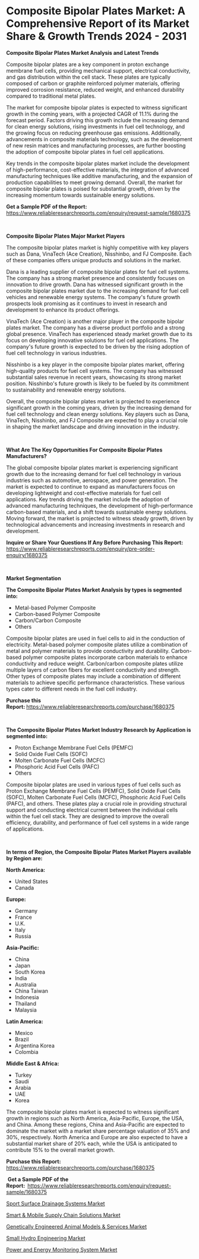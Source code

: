<p><h1>Composite Bipolar Plates Market: A Comprehensive Report of its Market Share & Growth Trends 2024 - 2031</h1></p><p><strong>Composite Bipolar Plates Market Analysis and Latest Trends</strong></p>
<p><p>Composite bipolar plates are a key component in proton exchange membrane fuel cells, providing mechanical support, electrical conductivity, and gas distribution within the cell stack. These plates are typically composed of carbon or graphite reinforced polymer materials, offering improved corrosion resistance, reduced weight, and enhanced durability compared to traditional metal plates.</p><p>The market for composite bipolar plates is expected to witness significant growth in the coming years, with a projected CAGR of 11.1% during the forecast period. Factors driving this growth include the increasing demand for clean energy solutions, rising investments in fuel cell technology, and the growing focus on reducing greenhouse gas emissions. Additionally, advancements in composite materials technology, such as the development of new resin matrices and manufacturing processes, are further boosting the adoption of composite bipolar plates in fuel cell applications.</p><p>Key trends in the composite bipolar plates market include the development of high-performance, cost-effective materials, the integration of advanced manufacturing techniques like additive manufacturing, and the expansion of production capabilities to meet growing demand. Overall, the market for composite bipolar plates is poised for substantial growth, driven by the increasing momentum towards sustainable energy solutions.</p></p>
<p><strong>Get a Sample PDF of the Report:&nbsp;</strong> <a href="https://www.reliableresearchreports.com/enquiry/request-sample/1680375">https://www.reliableresearchreports.com/enquiry/request-sample/1680375</a></p>
<p>&nbsp;</p>
<p><strong>Composite Bipolar Plates Major Market Players</strong></p>
<p><p>The composite bipolar plates market is highly competitive with key players such as Dana, VinaTech (Ace Creation), Nisshinbo, and FJ Composite. Each of these companies offers unique products and solutions in the market.</p><p>Dana is a leading supplier of composite bipolar plates for fuel cell systems. The company has a strong market presence and consistently focuses on innovation to drive growth. Dana has witnessed significant growth in the composite bipolar plates market due to the increasing demand for fuel cell vehicles and renewable energy systems. The company's future growth prospects look promising as it continues to invest in research and development to enhance its product offerings.</p><p>VinaTech (Ace Creation) is another major player in the composite bipolar plates market. The company has a diverse product portfolio and a strong global presence. VinaTech has experienced steady market growth due to its focus on developing innovative solutions for fuel cell applications. The company's future growth is expected to be driven by the rising adoption of fuel cell technology in various industries.</p><p>Nisshinbo is a key player in the composite bipolar plates market, offering high-quality products for fuel cell systems. The company has witnessed substantial sales revenue in recent years, showcasing its strong market position. Nisshinbo's future growth is likely to be fueled by its commitment to sustainability and renewable energy solutions.</p><p>Overall, the composite bipolar plates market is projected to experience significant growth in the coming years, driven by the increasing demand for fuel cell technology and clean energy solutions. Key players such as Dana, VinaTech, Nisshinbo, and FJ Composite are expected to play a crucial role in shaping the market landscape and driving innovation in the industry.</p></p>
<p>&nbsp;</p>
<p><strong>What Are The Key Opportunities For Composite Bipolar Plates Manufacturers?</strong></p>
<p><p>The global composite bipolar plates market is experiencing significant growth due to the increasing demand for fuel cell technology in various industries such as automotive, aerospace, and power generation. The market is expected to continue to expand as manufacturers focus on developing lightweight and cost-effective materials for fuel cell applications. Key trends driving the market include the adoption of advanced manufacturing techniques, the development of high-performance carbon-based materials, and a shift towards sustainable energy solutions. Moving forward, the market is projected to witness steady growth, driven by technological advancements and increasing investments in research and development.</p></p>
<p><strong>Inquire or Share Your Questions If Any Before Purchasing This Report:</strong> <a href="https://www.reliableresearchreports.com/enquiry/pre-order-enquiry/1680375">https://www.reliableresearchreports.com/enquiry/pre-order-enquiry/1680375</a></p>
<p>&nbsp;</p>
<p><strong>Market Segmentation</strong></p>
<p><strong>The Composite Bipolar Plates Market Analysis by types is segmented into:</strong></p>
<p><ul><li>Metal-based Polymer Composite</li><li>Carbon-based Polymer Composite</li><li>Carbon/Carbon Composite</li><li>Others</li></ul></p>
<p><p>Composite bipolar plates are used in fuel cells to aid in the conduction of electricity. Metal-based polymer composite plates utilize a combination of metal and polymer materials to provide conductivity and durability. Carbon-based polymer composite plates incorporate carbon materials to enhance conductivity and reduce weight. Carbon/carbon composite plates utilize multiple layers of carbon fibers for excellent conductivity and strength. Other types of composite plates may include a combination of different materials to achieve specific performance characteristics. These various types cater to different needs in the fuel cell industry.</p></p>
<p><strong>Purchase this Report:&nbsp;</strong><a href="https://www.reliableresearchreports.com/purchase/1680375">https://www.reliableresearchreports.com/purchase/1680375</a></p>
<p>&nbsp;</p>
<p><strong>The Composite Bipolar Plates Market Industry Research by Application is segmented into:</strong></p>
<p><ul><li>Proton Exchange Membrane Fuel Cells (PEMFC)</li><li>Solid Oxide Fuel Cells (SOFC)</li><li>Molten Carbonate Fuel Cells (MCFC)</li><li>Phosphoric Acid Fuel Cells (PAFC)</li><li>Others</li></ul></p>
<p><p>Composite bipolar plates are used in various types of fuel cells such as Proton Exchange Membrane Fuel Cells (PEMFC), Solid Oxide Fuel Cells (SOFC), Molten Carbonate Fuel Cells (MCFC), Phosphoric Acid Fuel Cells (PAFC), and others. These plates play a crucial role in providing structural support and conducting electrical current between the individual cells within the fuel cell stack. They are designed to improve the overall efficiency, durability, and performance of fuel cell systems in a wide range of applications.</p></p>
<p>&nbsp;</p>
<p><strong>In terms of Region, the Composite Bipolar Plates Market Players available by Region are:</strong></p>
<p>
    <p> <strong> North America: </strong>
        <ul>
            <li>United States</li>
            <li>Canada</li>
        </ul>
        </p> 
    <p> <strong> Europe: </strong>
        <ul>
            <li>Germany</li>
            <li>France</li>
            <li>U.K.</li>
            <li>Italy</li>
            <li>Russia</li>
        </ul>
        </p> 
    <p> <strong> Asia-Pacific: </strong>
        <ul>
            <li>China</li>
            <li>Japan</li>
            <li>South Korea</li>
            <li>India</li>
            <li>Australia</li>
            <li>China Taiwan</li>
            <li>Indonesia</li>
            <li>Thailand</li>
            <li>Malaysia</li>
        </ul>
        </p> 
    <p> <strong> Latin America: </strong>
        <ul>
            <li>Mexico</li>
            <li>Brazil</li>
            <li>Argentina Korea</li>
            <li>Colombia</li>
        </ul>
        </p> 
    <p> <strong> Middle East & Africa: </strong>
        <ul>
            <li>Turkey</li>
            <li>Saudi</li>
            <li>Arabia</li>
            <li>UAE</li>
            <li>Korea</li>
        </ul>
    </p>
    </p>
<p><p>The composite bipolar plates market is expected to witness significant growth in regions such as North America, Asia-Pacific, Europe, the USA, and China. Among these regions, China and Asia-Pacific are expected to dominate the market with a market share percentage valuation of 35% and 30%, respectively. North America and Europe are also expected to have a substantial market share of 20% each, while the USA is anticipated to contribute 15% to the overall market growth.</p></p>
<p><strong>Purchase this Report: </strong><a href="https://www.reliableresearchreports.com/purchase/1680375">https://www.reliableresearchreports.com/purchase/1680375</a></p>
<p>&nbsp;<strong>Get a Sample PDF of the Report:&nbsp;&nbsp;</strong><a href="https://www.reliableresearchreports.com/enquiry/request-sample/1680375">https://www.reliableresearchreports.com/enquiry/request-sample/1680375</a></p>
<p><strong></strong></p>
<p><p><a href="https://medium.com/@joerobertson75f/sport-surface-drainage-systems-market-share-evolution-and-market-growth-trends-2024-2031-4b03c0bd9f87">Sport Surface Drainage Systems Market</a></p><p><a href="https://medium.com/@joerobertson75f/analyzing-smart-amp-mobile-supply-chain-solutions-market-global-industry-perspective-and-33a5140eaa81">Smart & Mobile Supply Chain Solutions Market</a></p><p><a href="https://medium.com/@joerobertson75f/genetically-engineered-animal-models-amp-services-market-analysis-and-sze-forecasted-for-period-070754db6e20">Genetically Engineered Animal Models & Services Market</a></p><p><a href="https://medium.com/@joerobertson75f/small-hydro-engineering-market-report-reveals-the-latest-trends-and-growth-opportunities-of-this-4297e43b87cb">Small Hydro Engineering Market</a></p><p><a href="https://medium.com/@joerobertson75f/power-and-energy-monitoring-system-market-competitive-analysis-market-trends-and-forecast-to-2031-f7164eec7481">Power and Energy Monitoring System Market</a></p></p>